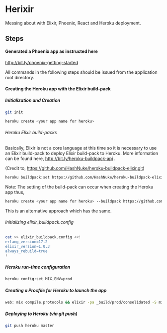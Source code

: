 # Herixir

Messing about with Elixir, Phoenix, React and Heroku deployment.

## Steps

#### Generated a Phoenix app as instructed here
http://bit.ly/phoenix-getting-started

All commands in the following steps should be issued from the application root directory.

#### Creating the Heroku app with the Elixir build-pack

##### Initialization and Creation
```bash
git init
```

```bash
heroku create <your app name for heroku>
```

###### Heroku Elixir build-packs

Basically, Elixir is not a core language at this time so it is necessary to use an Elixir build-pack to deploy Elixir build-pack to Heroku.
More information can be found here, http://bit.ly/heroku-buildpack-api .

(Credit to, https://github.com/HashNuke/heroku-buildpack-elixir.git)

```bash
heroku buildpack:set https://github.com/HashNuke/heroku-buildpack-elixir.git
```
Note: The setting of the build-pack can occur when creating the Heroku app thus,

```bash
heroku create <your app name for heroku> --buildpack https://github.com/HashNuke/heroku-buildpack-elixir.git
```
This is an alternative approach which has the same.


###### Initializing elixir_buildpack.config

```bash
cat >> elixir_buildpack.config <<!
erlang_version=17.2
elixir_version=1.0.3
always_rebuild=true
!
```

##### Heroku run-time configuration

```bash
heroku config:set MIX_ENV=prod
```


##### Creating a Procfile for Heroku to launch the app
```bash
web: mix compile.protocols && elixir -pa _build/prod/consolidated -S mix phoenix.server
```

##### Deploying to Heroku (via _git push_)
```bash
git push heroku master
```
